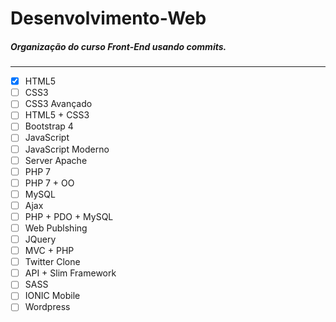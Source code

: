 # Desenvolvimento-Web

<h5>Organização do curso Front-End usando commits.</h5>

<hr>

- [x] HTML5
- [ ] CSS3
- [ ] CSS3 Avançado
- [ ] HTML5 + CSS3
- [ ] Bootstrap 4
- [ ] JavaScript
- [ ] JavaScript Moderno
- [ ] Server Apache
- [ ] PHP 7
- [ ] PHP 7 + OO
- [ ] MySQL
- [ ] Ajax
- [ ] PHP + PDO + MySQL
- [ ] Web Publshing
- [ ] JQuery
- [ ] MVC + PHP
- [ ] Twitter Clone
- [ ] API + Slim Framework
- [ ] SASS
- [ ] IONIC Mobile
- [ ] Wordpress
